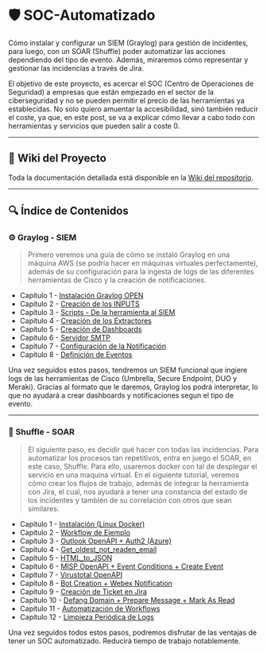 # 🛡️ SOC-Automatizado
Cómo instalar y configurar un SIEM (Graylog) para gestión de incidentes, para luego, con un SOAR (Shuffle) poder automatizar las acciones dependiendo del tipo de evento. Además, miraremos cómo representar y gestionar las incidencias a través de Jira. 

El objetivo de este proyecto, es acercar el SOC (Centro de Operaciones de Seguridad) a empresas que están empezado en el sector de la ciberseguridad y no se pueden permitir el precio de las herramientas ya establecidas. No solo quiero amuentar la accesibilidad, sinó también reducir el coste, ya que, en este post, se va a explicar cómo llevar a cabo todo con herramientas y servicios que pueden salir a coste 0.

---

## 📘 Wiki del Proyecto

Toda la documentación detallada está disponible en la [Wiki del repositorio](https://github.com/Arnoise/SOC-Automatizado/wiki).

---

## 🔍 Índice de Contenidos

### ⚙️ Graylog - SIEM
> Primero veremos una guía de cómo se instaló Graylog en una máquina AWS (se podría hacer en máquinas virtuales perfectamente), además de su configuración para la ingesta de logs de las diferentes herramientas de Cisco y la creación de notificaciones.

- Capítulo 1 - [Instalación Graylog OPEN](https://github.com/Arnoise/SOC-Automatizado/wiki/Instalaci%C3%B3n-Graylog-OPEN)
- Capítulo 2 - [Creación de los INPUTS](https://github.com/Arnoise/SOC-Automatizado/wiki/Creaci%C3%B3n-de-los-INPUTS)
- Capítulo 3 - [Scripts - De la herramienta al SIEM](https://github.com/Arnoise/SOC-Automatizado/wiki/Scripts-%E2%80%90-De-la-herramienta-al-SIEM)
- Capítulo 4 - [Creación de los Extractores](https://github.com/Arnoise/SOC-Automatizado/wiki/Creaci%C3%B3n-de-los-Extractores)
- Capítulo 5 - [Creación de Dashboards](https://github.com/Arnoise/SOC-Automatizado/wiki/Creaci%C3%B3n-de-Dashboards)
- Capítulo 6 - [Servidor SMTP](https://github.com/Arnoise/SOC-Automatizado/wiki/Servidor-SMTP)
- Capítulo 7 - [Configuración de la Notificación](https://github.com/Arnoise/SOC-Automatizado/wiki/Configuraci%C3%B3n-de-la-Notificaci%C3%B3n)
- Capítulo 8 - [Definición de Eventos](https://github.com/Arnoise/SOC-Automatizado/wiki/Definici%C3%B3n-de-Eventos)

Una vez seguidos estos pasos, tendremos un SIEM funcional que ingiere logs de las herramientas de Cisco (Umbrella, Secure Endpoint, DUO y Meraki). Gracias al formato que le daremos, Graylog los podrá interpretar, lo que no ayudará a crear dashboards y notificaciones segun el tipo de evento.

---

### 🔄 Shuffle - SOAR

> El siguiente paso, es decidir qué hacer con todas las incidencias. Para automatizar los procesos tan repetitivos, entra en juego el SOAR, en este caso, Shuffle. Para ello, usaremos docker con tal de desplegar el servicio en una maquina virtual. En el siguiente tutorial, veremos cómo crear los flujos de trabajo, además de integrar la herramienta con Jira, el cual, nos ayudará a tener una constancia del estado de los incidentes y también de su correlación con otros que sean similares.

- Capítulo 1 - [Instalación (Linux Docker)](https://github.com/Arnoise/SOC-Automatizado/wiki/Instalaci%C3%B3n-(Linux-Docker))
- Capítulo 2 - [Workflow de Ejemplo](https://github.com/Arnoise/SOC-Automatizado/wiki/Workflow-de-Ejemplo)
- Capítulo 3 - [Outlook OpenAPI + Auth2 (Azure)](https://github.com/Arnoise/SOC-Automatizado/wiki/Outlook-OpenAPI---OAuth2-(Azure))
- Capítulo 4 - [Get_oldest_not_readen_email](https://github.com/Arnoise/SOC-Automatizado/wiki/Get_oldest_not_readen_mail)
- Capítulo 5 - [HTML_to_JSON](https://github.com/Arnoise/SOC-Automatizado/wiki/HTML_to_JSON)
- Capítulo 6 - [MISP OpenAPI + Event Conditions + Create Event](https://github.com/Arnoise/SOC-Automatizado/wiki/MISP-OpenAPI_Event-Conditions_Create-Event)
- Capítulo 7 - [Virustotal OpenAPI](https://github.com/Arnoise/SOC-Automatizado/wiki/Virustotal-OpenAPI)
- Capítulo 8 - [Bot Creation + Webex Notification](https://github.com/Arnoise/SOC-Automatizado/wiki/Bot-Creation-AND-Webex-Notification)
- Capítulo 9 - [Creación de Ticket en Jira](https://github.com/Arnoise/SOC-Automatizado/wiki/Creaci%C3%B3n-de-Ticket-en-Jira)
- Capítulo 10 - [Defang Domain + Prepare Message + Mark As Read](https://github.com/Arnoise/SOC-Automatizado/wiki/Defang-Domain_Prepare-Message_Mark-As-Read)
- Capítulo 11 - [Automatización de Workflows](https://github.com/Arnoise/SOC-Automatizado/wiki/Automatizaci%C3%B3n-de-Workflows)
- Capítulo 12 - [Limpieza Periódica de Logs](https://github.com/Arnoise/SOC-Automatizado/wiki/Limpieza-Peri%C3%B3dica-de-Logs)

Una vez seguidos todos estos pasos, podremos disfrutar de las ventajas de tener un SOC automatizado. Reducirá tiempo de trabajo notablemente.
